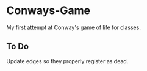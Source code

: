 # Conways-Game
My first attempt at Conway's game of life for classes.

## To Do
Update edges so they properly register as dead.
